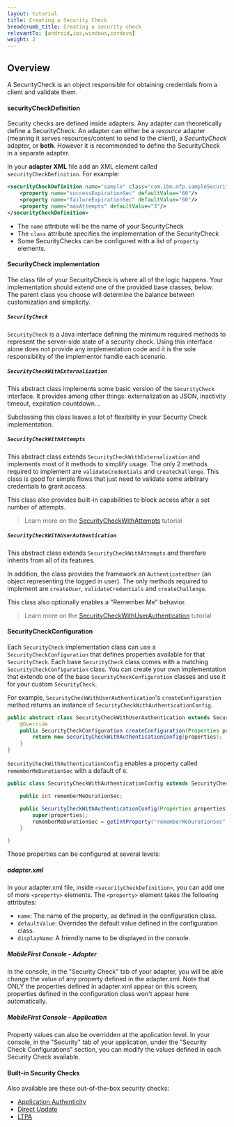 ```yaml
---
layout: tutorial
title: Creating a Security Check
breadcrumb_title: Creating a security check
relevantTo: [android,ios,windows,cordova]
weight: 2
---
```

## Overview
A SecurityCheck is an object responsible for obtaining credentials from a client and validate them.

#### securityCheckDefinition
Security checks are defined inside adapters. Any adapter can theoretically define a SecurityCheck. An adapter can either be a *resource* adapter (meaning it serves resources/content to send to the client), a *SecurityCheck* adapter, or **both**. However it is recommended to define the SecurityCheck in a separate adapter.

In your **adapter XML** file add an XML element called `securityCheckDefinition`. For example:

```xml
<securityCheckDefinition name="sample" class="com.ibm.mfp.sampleSecurityCheck">
    <property name="successExpirationSec" defaultValue="60"/>
    <property name="failureExpirationSec" defaultValue="60"/>
    <property name="maxAttempts" defaultValue="3"/>
</securityCheckDefinition>
```

- The `name` attribute will be the name of your SecurityCheck
- The `class` attribute specifies the implementation of the SecurityCheck
- Some SecurityChecks can be configured with a list of `property` elements.

#### SecurityCheck implementation
The class file of your SecurityCheck is where all of the logic happens. Your implementation should extend one of the provided base classes, below.  
The parent class you choose will determine the balance between customization and simplicity.

##### `SecurityCheck`
`SecurityCheck` is a Java interface defining the minimum required methods to represent the server-side state of a security check. Using this interface alone does not provide any implementation code and it is the sole responsibility of the implementor handle each scenario.

##### `SecurityCheckWithExternalization`
This abstract class implements some basic version of the `SecurityCheck` interface.
It provides among other things: externalization as JSON, inactivity timeout, expiration countdown...

Subclassing this class leaves a lot of flexibility in your Security Check implementation.

##### `SecurityCheckWithAttempts`
This abstract class extends `SecurityCheckWithExternalization` and implements most of it methods to simplify usage. The only 2 methods required to implement are `validateCredentials` and `createChallenge`. This class is good for simple flows that just need to validate some arbitrary credentials to grant access.

This class also provides built-in capabilities to block access after a set number of attempts.

> Learn more on the [SecurityCheckWithAttempts](../security-check-with-attempts) tutorial

##### `SecurityCheckWithUserAuthentication`
This abstract class extends `SecurityCheckWithAttempts` and therefore inherits from all of its features.

In addition, the class provides the framework an `AuthenticatedUser` (an object representing the logged in user). The only methods required to implement are `createUser`, `validateCredentials` and `createChallenge`.

This class also optionally enables a "Remember Me" behavior.

> Learn more on the [SecurityCheckWithUserAuthentication](../security-check-with-user-authentication) tutorial

#### SecurityCheckConfiguration

Each `SecurityCheck` implementation class can use a `SecurityCheckConfiguration` that defines properties available for that `SecurityCheck`. Each base `SecurityCheck` class comes with a matching `SecurityCheckConfiguration` class. You can create your own implementation that extends one of the base `SecurityCheckConfiguration` classes and use it for your custom `SecurityCheck`.

For example, `SecurityCheckWithUserAuthentication`'s `createConfiguration` method returns an instance of `SecurityCheckWithAuthenticationConfig`.

```java
public abstract class SecurityCheckWithUserAuthentication extends SecurityCheckWithAttempts {
    @Override
    public SecurityCheckConfiguration createConfiguration(Properties properties) {
        return new SecurityCheckWithAuthenticationConfig(properties);
    }
}
```

`SecurityCheckWithAuthenticationConfig` enables a property called `rememberMeDurationSec` with a default of `0`.

```java
public class SecurityCheckWithAuthenticationConfig extends SecurityCheckWithAttemptsConfig {

    public int rememberMeDurationSec;

    public SecurityCheckWithAuthenticationConfig(Properties properties) {
        super(properties);
        rememberMeDurationSec = getIntProperty("rememberMeDurationSec", properties, 0);
    }

}
```

Those properties can be configured at several levels:

##### adapter.xml
In your adapter.xml file, inside `<securityCheckDefinition>`, you can add one of more `<property>` elements.
The `<property>` element takes the following attributes:

- `name`: The name of the property, as defined in the configuration class.
- `defaultValue`: Overrides the default value defined in the configuration class.
- `displayName`: A friendly name to be displayed in the console.

##### MobileFirst Console - Adapter
In the console, in the "Security Check" tab of your adapter, you will be able change the value of any property defined in the adapter.xml.
Note that ONLY the properties defined in adapter.xml appear on this screen; properties defined in the configuration class won't appear here automatically.

##### MobileFirst Console - Application
Property values can also be overridden at the application level. In your console, in the "Security" tab of your application, under the "Security Check Configurations" section, you can modify the values defined in each Security Check available.

#### Built-in Security Checks
Also available are these out-of-the-box security checks:

- [Application Authenticity](../application-authenticity/)
- [Direct Update](../../using-the-mfpf-sdk/direct-update)
- [LTPA](../websphere-ltpa-based-authentication/)
